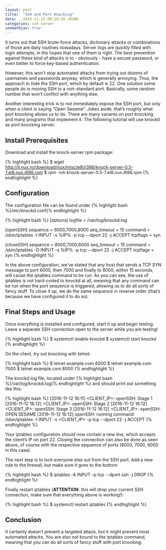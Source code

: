```yaml
---
layout: post
title:  "SSH and Port Knocking"
date:   2016-11-13 09:29:20 +0300
categories: ssh server
usemathjax: true
---
```


It turns out that SSH brute-force attacks, dictionary attacks or combinations of those are daily routines nowadays. Server logs are quickly filled with login attempts, in the hopes that one of them is right. The best prevention against these kind of attacks is to - obviously - have a secure password, or even better to force key-based authentication.

However, this won't stop automated attacks from trying out dozens of usernames and passwords anyway, which is generally annoying. Thus, the approach to hide the SSH port, which by default is 22. One solution some people do is moving SSH to a non-standard port. Basically, some random number that won’t conflict with anything else.

Another interesting trick is to not immediately expose the SSH port, but only when a client is saying “Open Sesame”. Jokes aside, that’s roughly what port knocking allows us to do. There are many variants on port knocking and many programs that implement it. The following tutorial will use knockd as port-knocking server.

## Install Prerequisites
Download and install the knock-server rpm package:

{% highlight bash %}
$ wget http://li.nux.ro/download/nux/misc/el6/i386/knock-server-0.5-7.el6.nux.i686.rpm
$ rpm -ivh knock-server-0.5-7.el6.nux.i686.rpm
{% endhighlight %}

## Configuration

The configuration file can be found under {% highlight bash %}/etc/knockd.conf{% endhighlight %}

{% highlight bash %}
[options]
        logfile = /var/log/knockd.log
 
[openSSH]
        sequence    = 6000,7000,8000
        seq_timeout = 15
        command     = /sbin/iptables -I INPUT -s %IP% -p tcp --dport 22 -j ACCEPT
        tcpflags    = syn
 
[closeSSH]
        sequence    = 8000,7000,6000
        seq_timeout = 15
        command     = /sbin/iptables -D INPUT -s %IP% -p tcp --dport 22 -j ACCEPT
        tcpflags    = syn
{% endhighlight %}

In the above configuration, we’ve stated that any host that sends a TCP SYN message to port 6000, then 7000 and finally to 8000, within 15 seconds, will cause the iptables command to be run. As you can see, the use of iptables is not hard-coded to knockd at all, meaning that any command can be run when the port sequence is triggered, allowing us to do all sorts of fancy stuff. To close it up, we do the same sequence in reverse order (that’s because we have configured it to do so).

## Final Steps and Usage

Once everything is installed and configured, start it up and begin testing. Leave a separate SSH connection open to the server while you are testing!

{% highlight bash %}
$ systemctl enable knockd
$ systemctl start knockd
{% endhighlight %}

On the client, try out knocking with telnet:

{% highlight bash %}
$ telnet example.com 6000
$ telnet example.com 7000
$ telnet example.com 8000
{% endhighlight %}

The knockd log file, located under {% highlight bash %}/var/log/knockd.log{% endhighlight %} and should print out something like this:

{% highlight bash %}
[2016-11-12 16:11] <CLIENT_IP>: openSSH: Stage 1
[2016-11-12 16:12] <CLIENT_IP>: openSSH: Stage 2
[2016-11-12 16:12] <CLIENT_IP>: openSSH: Stage 3
[2016-11-12 16:12] <CLIENT_IP>: openSSH: OPEN SESAME
[2016-11-12 16:12] openSSH: running command: /sbin/iptables -I INPUT -s <CLIENT_IP> -p tcp --dport 22 -j ACCEPT
{% endhighlight %}

Your iptables configuration should now contain a new line, which accepts the client’s IP on port 22. Closing the connection can also be done as seen above, of course with the respective sequence of ports (8000, 7000, 6000 in this case).

The next step is to lock everyone else out from the SSH port. Add a new rule to the firewall, but make sure it goes to the bottom:

{% highlight bash %}
$ iptables -A INPUT -p tcp --dport ssh -j DROP
{% endhighlight %}

Finally restart iptables (<strong>ATTENTION</strong>: this will drop your current SSH connection, make sure that everything above is working!):

{% highlight bash %}
$ systemctl restart iptables
{% endhighlight %}

## Conclusion

It certainly doesn’t prevent a targeted attack, but it might prevent most automated attacks. You are also not bound to the iptables command, meaning that you can do all sorts of fancy stuff with port knocking.

